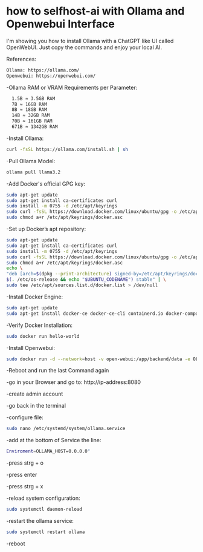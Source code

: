 # how to selfhost-ai with Ollama and Openwebui Interface

I'm showing you how to install Ollama with a ChatGPT like UI called OpenWebUI.
Just copy the commands and enjoy your local AI.

References:
```bash
Ollama: https://ollama.com/
Openwebui: https://openwebui.com/
```

-Ollama RAM or VRAM Requirements per Parameter:
```bash
  1.5B ≈ 3.5GB RAM
  7B ≈ 16GB RAM
  8B ≈ 18GB RAM
  14B ≈ 32GB RAM
  70B ≈ 161GB RAM
  671B ≈ 1342GB RAM
```


-Install Ollama:

  ```bash
  curl -fsSL https://ollama.com/install.sh | sh
  ```


-Pull Ollama Model:

  ```bash
  ollama pull llama3.2
  ```


-Add Docker's official GPG key:

  ```bash
  sudo apt-get update
sudo apt-get install ca-certificates curl
sudo install -m 0755 -d /etc/apt/keyrings
sudo curl -fsSL https://download.docker.com/linux/ubuntu/gpg -o /etc/apt/keyrings/docker.asc
sudo chmod a+r /etc/apt/keyrings/docker.asc
  ```


-Set up Docker’s apt repository:

  ```bash
  sudo apt-get update
sudo apt-get install ca-certificates curl
sudo install -m 0755 -d /etc/apt/keyrings
sudo curl -fsSL https://download.docker.com/linux/ubuntu/gpg -o /etc/apt/keyrings/docker.asc
sudo chmod a+r /etc/apt/keyrings/docker.asc
echo \
  "deb [arch=$(dpkg --print-architecture) signed-by=/etc/apt/keyrings/docker.asc] https://download.docker.com/linux/ubuntu \
  $(. /etc/os-release && echo "$UBUNTU_CODENAME") stable" | \
  sudo tee /etc/apt/sources.list.d/docker.list > /dev/null
  ```

-Install Docker Engine:

  ```bash
  sudo apt-get update
sudo apt-get install docker-ce docker-ce-cli containerd.io docker-compose-plugin
  ```

-Verify Docker Installation:

  ```bash
  sudo docker run hello-world
  ```

-Install Openwebui:

  ```bash
  sudo docker run -d --network=host -v open-webui:/app/backend/data -e OLLAMA_BASE_URL=http://127.0.0.1:11434 --name open-webui --restart always ghcr.io/open-webui/open-webui:main
  ```

-Reboot and run the last Command again

-go in your Browser and go to: 
http://ip-address:8080

-create admin account

-go back in the terminal

-configure file:

  ```bash
  sudo nano /etc/systemd/system/ollama.service
  ```

-add at the bottom of Service the line:

  ```bash
  Enviroment=OLLAMA_HOST=0.0.0.0"
  ```

-press strg + o

-press enter

-press strg + x

-reload system configuration:

  ```bash
  sudo systemctl daemon-reload
  ```

-restart the ollama service:

  ```bash
  sudo systemctl restart ollama
  ```

-reboot






































